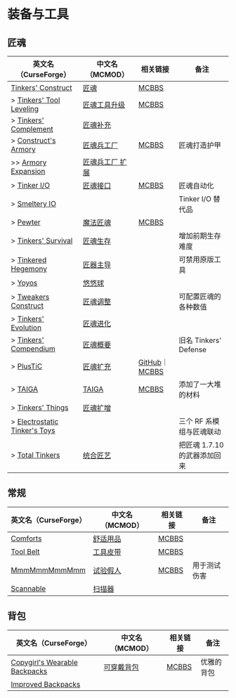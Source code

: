 # 装备与工具

## 匠魂

| 英文名（CurseForge）                                                                                     | 中文名（MCMOD）                                         | 相关链接                                                                                               | 备注                         |
| -------------------------------------------------------------------------------------------------------- | ------------------------------------------------------- | ------------------------------------------------------------------------------------------------------ | ---------------------------- |
| [Tinkers' Construct](https://www.curseforge.com/minecraft/mc-mods/tinkers-construct)                     | [匠魂](https://www.mcmod.cn/class/683.html)             | [MCBBS](https://www.mcbbs.net/thread-661201-1-1.html)                                                  |                              |
| > [Tinkers' Tool Leveling](https://www.curseforge.com/minecraft/mc-mods/tinkers-tool-leveling)           | [匠魂工具升级](https://www.mcmod.cn/class/1056.html)    | [MCBBS](https://www.mcbbs.net/thread-646118-1-1.html)                                                  |                              |
| > [Tinkers' Complement](https://www.curseforge.com/minecraft/mc-mods/tinkers-complement)                 | [匠魂补充](https://www.mcmod.cn/class/1254.html)        |                                                                                                        |                              |
| > [Construct's Armory](https://www.curseforge.com/minecraft/mc-mods/constructs-armory)                   | [匠魂兵工厂](https://www.mcmod.cn/class/1318.html)      | [MCBBS](https://www.mcbbs.net/thread-786419-1-1.html)                                                  | 匠魂打造护甲                 |
| >> [Armory Expansion](https://www.curseforge.com/minecraft/mc-mods/armory-expansion)                     | [匠魂兵工厂 扩展](https://www.mcmod.cn/class/1861.html) |                                                                                                        |                              |
| > [Tinker I/O](https://www.curseforge.com/minecraft/mc-mods/tinker-i-o)                                  | [匠魂接口](https://www.mcmod.cn/class/631.html)         | [MCBBS](https://www.mcbbs.net/thread-727609-1-1.html)                                                  | 匠魂自动化                   |
| > [Smeltery IO](https://www.curseforge.com/minecraft/mc-mods/mct-smeltery-io)                            |                                                         |                                                                                                        | Tinker I/O 替代品            |
| > [Pewter](https://www.curseforge.com/minecraft/mc-mods/pewter)                                          | [魔法匠魂](https://www.mcmod.cn/class/1155.html)        | [MCBBS](https://www.mcbbs.net/thread-824243-1-1.html)                                                  |                              |
| > [Tinkers' Survival](https://www.curseforge.com/minecraft/mc-mods/tinkersurvival)                       | [匠魂生存](https://www.mcmod.cn/class/2378.html)        |                                                                                                        | 增加前期生存难度             |
| > [Tinkered Hegemony](https://www.curseforge.com/minecraft/mc-mods/tinkered-hegemony)                    | [匠器主导](https://www.mcmod.cn/class/3138.html)        |                                                                                                        | 可禁用原版工具               |
| > [Yoyos](https://www.curseforge.com/minecraft/mc-mods/yoyos)                                            | [悠悠球](https://www.mcmod.cn/class/992.html)           |                                                                                                        |                              |
| > [Tweakers Construct](https://www.curseforge.com/minecraft/mc-mods/tweakers-construct)                  | [匠魂调整](https://www.mcmod.cn/class/2767.html)        |                                                                                                        | 可配置匠魂的各种数值         |
| > [Tinkers' Evolution](https://www.curseforge.com/minecraft/mc-mods/tinkers-evolution)                   | [匠魂进化](https://www.mcmod.cn/class/2739.html)        |                                                                                                        |                              |
| > [Tinkers' Compendium](https://www.curseforge.com/minecraft/mc-mods/tinkers-compendium)                 | [匠魂概要](https://www.mcmod.cn/class/1012.html)        |                                                                                                        | 旧名 Tinkers' Defense        |
| > [PlusTiC](https://www.curseforge.com/minecraft/mc-mods/plusticminusbad)                                | [匠魂扩充](https://www.mcmod.cn/class/670.html)         | [GitHub](https://github.com/Landmaster/PlusTiC)｜[MCBBS](https://www.mcbbs.net/thread-731337-1-1.html) |                              |
| > [TAIGA](https://www.curseforge.com/minecraft/mc-mods/taiga-tinkers-alloying-addon)                     | [TAIGA](https://www.mcmod.cn/class/1146.html)           | [MCBBS](https://www.mcbbs.net/thread-670143-1-1.html)                                                  | 添加了一大堆的材料           |
| > [Tinkers' Things](https://www.curseforge.com/minecraft/mc-mods/tinkers-things)                         | [匠魂扩增](https://www.mcmod.cn/class/2120.html)        |                                                                                                        |                              |
| > [Electrostatic Tinker's Toys](https://www.curseforge.com/minecraft/mc-mods/electrostatic-tinkers-toys) |                                                         |                                                                                                        | 三个 RF 系模组与匠魂联动     |
| > [Total Tinkers](https://www.curseforge.com/minecraft/mc-mods/total-tinkers)                            | [统合匠艺](https://www.mcmod.cn/class/2759.html)        |                                                                                                        | 把匠魂 1.7.10 的武器添加回来 |

## 常规

| 英文名（CurseForge）                                                      | 中文名（MCMOD）                                  | 相关链接                                              | 备注         |
| ------------------------------------------------------------------------- | ------------------------------------------------ | ----------------------------------------------------- | ------------ |
| [Comforts](https://www.curseforge.com/minecraft/mc-mods/comforts)         | [舒适用品](https://www.mcmod.cn/class/2107.html) | [MCBBS](https://www.mcbbs.net/thread-781567-1-1.html) |              |
| [Tool Belt](https://www.curseforge.com/minecraft/mc-mods/tool-belt)       | [工具皮带](https://www.mcmod.cn/class/2649.html) | [MCBBS](https://www.mcbbs.net/thread-677629-1-1.html) |              |
| [MmmMmmMmmMmm](https://www.curseforge.com/minecraft/mc-mods/mmmmmmmmmmmm) | [试验假人](https://www.mcmod.cn/class/1139.html) | [MCBBS](https://www.mcbbs.net/thread-708291-1-1.html) | 用于测试伤害 |
| [Scannable](https://www.curseforge.com/minecraft/mc-mods/scannable)       | [扫描器](https://www.mcmod.cn/class/791.html)    |                                                       |              |

## 背包

| 英文名（CurseForge）                                                                          | 中文名（MCMOD）                                    | 相关链接                                              | 备注       |
| --------------------------------------------------------------------------------------------- | -------------------------------------------------- | ----------------------------------------------------- | ---------- |
| [Copygirl's Wearable Backpacks](https://minecraft.curseforge.com/projects/wearable-backpacks) | [可穿戴背包](https://www.mcmod.cn/class/1068.html) | [MCBBS](https://www.mcbbs.net/thread-664777-1-1.html) | 优雅的背包 |
| [Improved Backpacks](https://www.curseforge.com/minecraft/mc-mods/improvedbackpacks)          |                                                    |                                                       |            |
